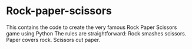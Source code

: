 # Rock-paper-scissors
This contains the code to create the very famous Rock Paper Scissors game using Python 
The rules are straightforward:
Rock smashes scissors.
Paper covers rock.
Scissors cut paper.
